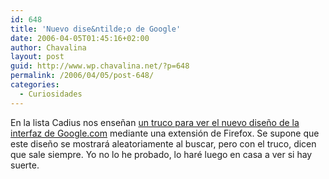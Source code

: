 ```yaml
---
id: 648
title: 'Nuevo dise&ntilde;o de Google'
date: 2006-04-05T01:45:16+02:00
author: Chavalina
layout: post
guid: http://www.wp.chavalina.net/?p=648
permalink: /2006/04/05/post-648/
categories:
  - Curiosidades
---
```

En la lista Cadius nos ense&ntilde;an <a href="http://www.transmedia.cl/noticia3=id280306.htm" target="_blank">un truco para ver el nuevo dise&ntilde;o de la interfaz de Google.com</a> mediante una extensi&oacute;n de Firefox. Se supone que este dise&ntilde;o se mostrar&aacute; aleatoriamente al buscar, pero con el truco, dicen que sale siempre. Yo no lo he probado, lo har&eacute; luego en casa a ver si hay suerte.